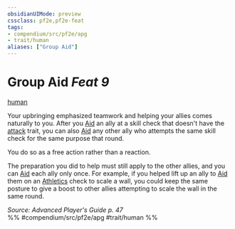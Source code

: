 ```yaml
---
obsidianUIMode: preview
cssclass: pf2e,pf2e-feat
tags:
- compendium/src/pf2e/apg
- trait/human
aliases: ["Group Aid"]
---
```

# Group Aid  *Feat 9*  
[human](rules/traits/human.md)  


Your upbringing emphasized teamwork and helping your allies comes naturally to you. After you [Aid](rules/actions/aid.md) an ally at a skill check that doesn't have the [attack](rules/traits/attack.md) trait, you can also [Aid](rules/actions/aid.md) any other ally who attempts the same skill check for the same purpose that round.

You do so as a free action rather than a reaction.

The preparation you did to help must still apply to the other allies, and you can [Aid](rules/actions/aid.md) each ally only once. For example, if you helped lift up an ally to [Aid](rules/actions/aid.md) them on an [Athletics](compendium/skills.md#Athletics) check to scale a wall, you could keep the same posture to give a boost to other allies attempting to scale the wall in the same round.

*Source: Advanced Player's Guide p. 47*  
%% #compendium/src/pf2e/apg #trait/human %%